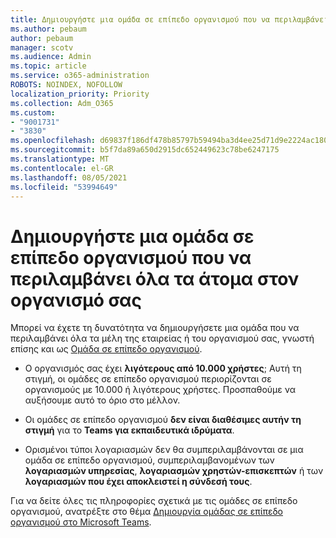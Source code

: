 ```yaml
---
title: Δημιουργήστε μια ομάδα σε επίπεδο οργανισμού που να περιλαμβάνει όλα τα άτομα στον οργανισμό σας
ms.author: pebaum
author: pebaum
manager: scotv
ms.audience: Admin
ms.topic: article
ms.service: o365-administration
ROBOTS: NOINDEX, NOFOLLOW
localization_priority: Priority
ms.collection: Adm_O365
ms.custom:
- "9001731"
- "3830"
ms.openlocfilehash: d69837f186df478b85797b59494ba3d4ee25d71d9e2224ac1803fc835da33fd9
ms.sourcegitcommit: b5f7da89a650d2915dc652449623c78be6247175
ms.translationtype: MT
ms.contentlocale: el-GR
ms.lasthandoff: 08/05/2021
ms.locfileid: "53994649"
---
```

# <a name="create-an-org-wide-team-that-includes-everyone-in-your-organization"></a>Δημιουργήστε μια ομάδα σε επίπεδο οργανισμού που να περιλαμβάνει όλα τα άτομα στον οργανισμό σας

Μπορεί να έχετε τη δυνατότητα να δημιουργήσετε μια ομάδα που να περιλαμβάνει όλα τα μέλη της εταιρείας ή του οργανισμού σας, γνωστή επίσης και ως [Ομάδα σε επίπεδο οργανισμού](https://docs.microsoft.com/microsoftteams/create-an-org-wide-team).

- Ο οργανισμός σας έχει **λιγότερους από 10.000 χρήστες**; Αυτή τη στιγμή, οι ομάδες σε επίπεδο οργανισμού περιορίζονται σε οργανισμούς με 10.000 ή λιγότερους χρήστες. Προσπαθούμε να αυξήσουμε αυτό το όριο στο μέλλον.

- Οι ομάδες σε επίπεδο οργανισμού **δεν είναι διαθέσιμες αυτήν τη στιγμή** για το **Teams για εκπαιδευτικά ιδρύματα**.

- Ορισμένοι τύποι λογαριασμών δεν θα συμπεριλαμβάνονται σε μια ομάδα σε επίπεδο οργανισμού, συμπεριλαμβανομένων των **λογαριασμών υπηρεσίας**, **λογαριασμών χρηστών-επισκεπτών** ή των **λογαριασμών που έχει αποκλειστεί η σύνδεσή τους**.

Για να δείτε όλες τις πληροφορίες σχετικά με τις ομάδες σε επίπεδο οργανισμού, ανατρέξτε στο θέμα [Δημιουργία ομάδας σε επίπεδο οργανισμού στο Microsoft Teams](https://docs.microsoft.com/microsoftteams/create-an-org-wide-team). 
